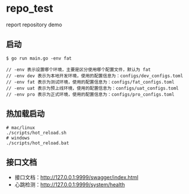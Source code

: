 # repo_test
report repository demo

## 启动

```
$ go run main.go -env fat  

// -env 表示设置哪个环境，主要是区分使用哪个配置文件，默认为 fat
// -env dev 表示为本地开发环境，使用的配置信息为：configs/dev_configs.toml
// -env fat 表示为测试环境，使用的配置信息为：configs/fat_configs.toml
// -env uat 表示为预上线环境，使用的配置信息为：configs/uat_configs.toml
// -env pro 表示为正式环境，使用的配置信息为：configs/pro_configs.toml
```

## 热加载启动

```shell
# mac/linux
./scripts/hot_reload.sh 
# windows
./scripts/hot_reload.bat

```

## 接口文档

- 接口文档：http://127.0.0.1:9999/swagger/index.html
- 心跳检测：http://127.0.0.1:9999/system/health